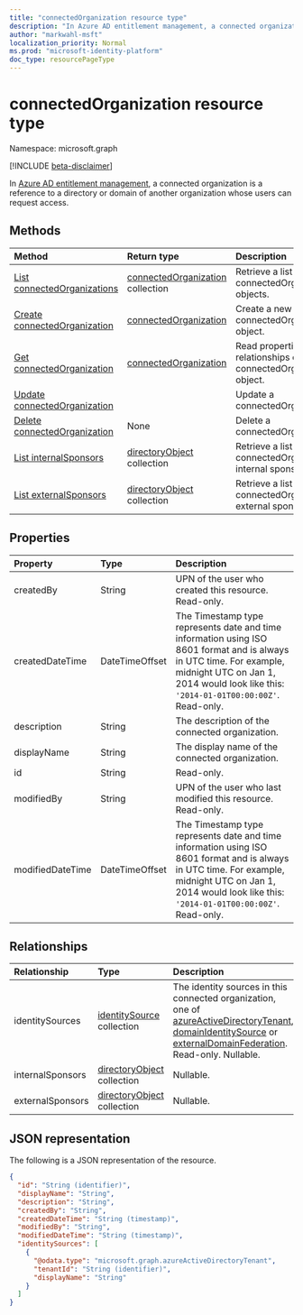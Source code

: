 ```yaml
---
title: "connectedOrganization resource type"
description: "In Azure AD entitlement management, a connected organization is a reference to a directory or domain of another organization whose users can request access."
author: "markwahl-msft"
localization_priority: Normal
ms.prod: "microsoft-identity-platform"
doc_type: resourcePageType
---
```


# connectedOrganization resource type

Namespace: microsoft.graph

[!INCLUDE [beta-disclaimer](../../includes/beta-disclaimer.md)]

In [Azure AD entitlement management](entitlementmanagement-root.md), a connected organization is a reference to a directory or domain of another organization whose users can request access.

## Methods

|Method|Return type|Description|
|:---|:---|:---|
|[List connectedOrganizations](../api/connectedorganization-list.md) | [connectedOrganization](connectedorganization.md) collection | Retrieve a list of connectedOrganization objects. |
|[Create connectedOrganization](../api/connectedorganization-post.md) | [connectedOrganization](connectedorganization.md) | Create a new connectedOrganization object. |
|[Get connectedOrganization](../api/connectedorganization-get.md) | [connectedOrganization](connectedorganization.md) | Read properties and relationships of a connectedOrganization object. |
|[Update connectedOrganization](../api/connectedorganization-update.md) | | Update a connectedOrganization. |
|[Delete connectedOrganization](../api/connectedorganization-delete.md) |None | Delete a connectedOrganization. |
|[List internalSponsors](../api/connectedorganization-list-internalsponsors.md) | [directoryObject](directoryobject.md) collection | Retrieve a list of a connectedOrganization's internal sponsors. |
|[List externalSponsors](../api/connectedorganization-list-externalsponsors.md) | [directoryObject](directoryobject.md) collection | Retrieve a list of a connectedOrganization's external sponsors. |


## Properties

|Property|Type|Description|
|:---|:---|:---|
|createdBy|String|UPN of the user who created this resource. Read-only.|
|createdDateTime|DateTimeOffset|The Timestamp type represents date and time information using ISO 8601 format and is always in UTC time. For example, midnight UTC on Jan 1, 2014 would look like this: `'2014-01-01T00:00:00Z'`. Read-only.|
|description|String|The description of the connected organization.|
|displayName|String|The display name of the connected organization.|
|id|String| Read-only.|
|modifiedBy|String|UPN of the user who last modified this resource. Read-only.|
|modifiedDateTime|DateTimeOffset|The Timestamp type represents date and time information using ISO 8601 format and is always in UTC time. For example, midnight UTC on Jan 1, 2014 would look like this: `'2014-01-01T00:00:00Z'`. Read-only.|

## Relationships

|Relationship|Type|Description|
|:---|:---|:---|
|identitySources|[identitySource](identitySource.md) collection| The identity sources in this connected organization, one of [azureActiveDirectoryTenant](azureactivedirectorytenant.md), [domainIdentitySource](domainidentitysource.md) or [externalDomainFederation](externaldomainfederation.md). Read-only. Nullable.|
|internalSponsors| [directoryObject](directoryobject.md) collection| Nullable.|
|externalSponsors| [directoryObject](directoryobject.md) collection| Nullable.|

## JSON representation

The following is a JSON representation of the resource.

<!-- {
  "blockType": "resource",
  "keyProperty": "id",
  "@odata.type": "microsoft.graph.connectedOrganization",
  "baseType": "microsoft.graph.entity",
  "openType": false
}
-->

```json
{
  "id": "String (identifier)",
  "displayName": "String",
  "description": "String",
  "createdBy": "String",
  "createdDateTime": "String (timestamp)",
  "modifiedBy": "String",
  "modifiedDateTime": "String (timestamp)",
  "identitySources": [
    {
      "@odata.type": "microsoft.graph.azureActiveDirectoryTenant",
      "tenantId": "String (identifier)",
      "displayName": "String"
    }
  ]
}
```

<!-- uuid: 16cd6b66-4b1a-43a1-adaf-3a886856ed98
2019-02-04 14:57:30 UTC -->
<!-- {
  "type": "#page.annotation",
  "description": "connectedOrganization resource",
  "keywords": "",
  "section": "documentation",
  "tocPath": ""
}-->
